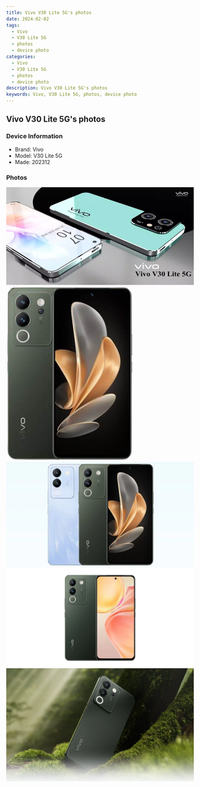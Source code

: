 ```yaml
---
title: Vivo V30 Lite 5G's photos
date: 2024-02-02
tags: 
  - Vivo
  - V30 Lite 5G
  - photos
  - device photo
categories: 
  - Vivo
  - V30 Lite 5G
  - photos
  - device photo
description: Vivo V30 Lite 5G's photos
keywords: Vivo, V30 Lite 5G, photos, device photo
---
```


## Vivo V30 Lite 5G's photos

### Device Information

- Brand: Vivo
- Model: V30 Lite 5G
- Made: 202312

### Photos

![/images/best-assets/devices/vivo/vivo-v30-lite-5g/1.jpg](/images/best-assets/devices/vivo/vivo-v30-lite-5g/1.jpg)
![/images/best-assets/devices/vivo/vivo-v30-lite-5g/2.jpg](/images/best-assets/devices/vivo/vivo-v30-lite-5g/2.jpg)
![/images/best-assets/devices/vivo/vivo-v30-lite-5g/3.jpg](/images/best-assets/devices/vivo/vivo-v30-lite-5g/3.jpg)
![/images/best-assets/devices/vivo/vivo-v30-lite-5g/4.jpg](/images/best-assets/devices/vivo/vivo-v30-lite-5g/4.jpg)
![/images/best-assets/devices/vivo/vivo-v30-lite-5g/5.jpg](/images/best-assets/devices/vivo/vivo-v30-lite-5g/5.jpg)
